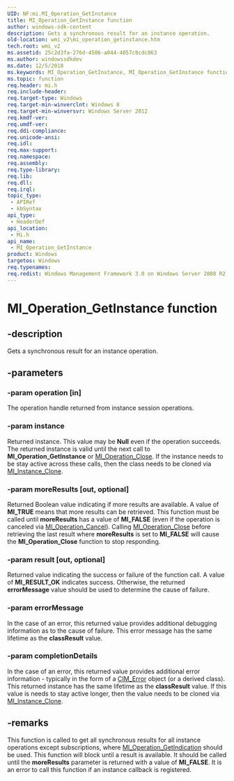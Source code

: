 ```yaml
---
UID: NF:mi.MI_Operation_GetInstance
title: MI_Operation_GetInstance function
author: windows-sdk-content
description: Gets a synchronous result for an instance operation.
old-location: wmi_v2\mi_operation_getinstance.htm
tech.root: wmi_v2
ms.assetid: 25c2d3fa-276d-4506-a044-4057c8cdc863
ms.author: windowssdkdev
ms.date: 12/5/2018
ms.keywords: MI_Operation_GetInstance, MI_Operation_GetInstance function [Windows Management Infrastructure (MI)], mi/MI_Operation_GetInstance, wmi_v2.mi_operation_getinstance
ms.topic: function
req.header: mi.h
req.include-header: 
req.target-type: Windows
req.target-min-winverclnt: Windows 8
req.target-min-winversvr: Windows Server 2012
req.kmdf-ver: 
req.umdf-ver: 
req.ddi-compliance: 
req.unicode-ansi: 
req.idl: 
req.max-support: 
req.namespace: 
req.assembly: 
req.type-library: 
req.lib: 
req.dll: 
req.irql: 
topic_type:
 - APIRef
 - kbSyntax
api_type:
 - HeaderDef
api_location:
 - Mi.h
api_name:
 - MI_Operation_GetInstance
product: Windows
targetos: Windows
req.typenames: 
req.redist: Windows Management Framework 3.0 on Windows Server 2008 R2 with SP1,     Windows 7 with SP1, and Windows Server 2008 with SP2
---
```


# MI_Operation_GetInstance function


## -description


Gets a synchronous result for an instance operation.


## -parameters




### -param operation [in]

The operation handle returned from instance session operations.


### -param instance

Returned instance. This value may be <b>Null</b> even if the operation succeeds. The 
      returned instance is valid until the next call to 
      <b>MI_Operation_GetInstance</b> or 
      <a href="https://msdn.microsoft.com/3e698e34-d537-4ea4-9345-cc4f493ff823">MI_Operation_Close</a>. If the instance needs to be 
      stay active across these calls, then the class needs to be cloned via 
      <a href="https://msdn.microsoft.com/9c7a4659-5bc4-4d24-89bc-9da4f2bdf107">MI_Instance_Clone</a>.


### -param moreResults [out, optional]

Returned Boolean value indicating if more results are available. A value of 
      <b>MI_TRUE</b> means that more results can be retrieved. This function must be called until 
      <b>moreResults</b> has a value of <b>MI_FALSE</b> (even if the operation 
      is canceled via <a href="https://msdn.microsoft.com/11a9f9f6-9dfa-4f7c-9562-f4793c007f04">MI_Operation_Cancel</a>). Calling 
      <a href="https://msdn.microsoft.com/3e698e34-d537-4ea4-9345-cc4f493ff823">MI_Operation_Close</a> before retrieving the last 
      result where <b>moreResults</b> is set to <b>MI_FALSE</b> will cause the 
      <b>MI_Operation_Close</b> function to stop 
      responding.


### -param result [out, optional]

Returned value indicating the success or failure of the function call. A value of 
      <b>MI_RESULT_OK</b> indicates success. Otherwise, the returned 
      <b>errorMessage</b> value should be used to determine the cause of failure.


### -param errorMessage

In the case of an error, this returned value provides additional debugging information as to the cause of 
      failure. This error message has the same lifetime as the <b>classResult</b> value.


### -param completionDetails

In the case of an error, this returned value provides additional error information - typically in the form 
      of a <a href="https://msdn.microsoft.com/e57636aa-6e04-4159-8fe1-5cc14d193891">CIM_Error</a> object (or a derived class). This returned 
      instance has the same lifetime as the <b>classResult</b> value. If this value is needs to 
      stay active longer, then the value needs to be cloned via 
      <a href="https://msdn.microsoft.com/9c7a4659-5bc4-4d24-89bc-9da4f2bdf107">MI_Instance_Clone</a>.


## -remarks



This function is called to get all synchronous results for all instance operations except subscriptions, where 
    <a href="https://msdn.microsoft.com/3e3e8472-ea33-485b-9e86-b5ba770af95b">MI_Operation_GetIndication</a> should be 
    used. This function will block until a result is available. It should be called until the 
    <b>moreResults</b> parameter is returned with a value of <b>MI_FALSE</b>. It 
    is an error to call this function if an instance callback is registered.



